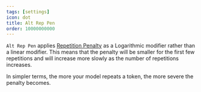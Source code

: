 ```yaml
---
tags: [settings]
icon: dot
title: Alt Rep Pen
order: 10000000000
---
```

`Alt Rep Pen` applies [Repetition Penalty](http://127.0.0.1:5005/settings/repetition_penalty) as a Logarithmic modifier rather than a linear modifier. This means that the penalty will be smaller for the first few repetitions and will increase more slowly as the number of repetitions increases. 

In simpler terms, the more your model repeats a token, the more severe the penalty becomes.
